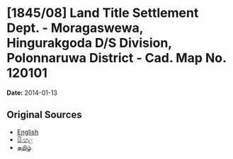 # [1845/08] Land Title Settlement Dept. - Moragaswewa, Hingurakgoda D/S Division, Polonnaruwa District - Cad. Map No. 120101

**Date:** 2014-01-13

## Original Sources

- [English](https://documents.gov.lk/view/extra-gazettes/2014/1/1845-08_E.pdf)
- [සිංහල](https://documents.gov.lk/view/extra-gazettes/2014/1/1845-08_S.pdf)
- [தமிழ்](https://documents.gov.lk/view/extra-gazettes/2014/1/1845-08_T.pdf)
